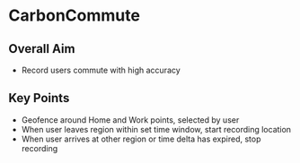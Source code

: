 CarbonCommute
=============


Overall Aim
-----------
 - Record users commute with high accuracy
 
Key Points
----------
 - Geofence around Home and Work points, selected by user
 - When user leaves region within set time window, start recording location
 - When user arrives at other region or time delta has expired, stop recording
 
 
 
 